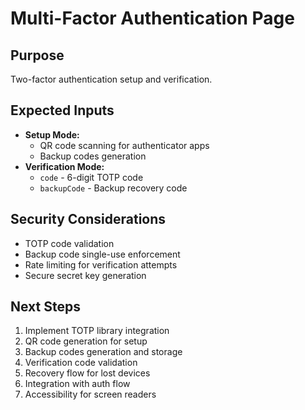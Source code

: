 # Multi-Factor Authentication Page

## Purpose
Two-factor authentication setup and verification.

## Expected Inputs
- **Setup Mode:**
  - QR code scanning for authenticator apps
  - Backup codes generation
- **Verification Mode:**
  - `code` - 6-digit TOTP code
  - `backupCode` - Backup recovery code

## Security Considerations
- TOTP code validation
- Backup code single-use enforcement
- Rate limiting for verification attempts
- Secure secret key generation

## Next Steps
1. Implement TOTP library integration
2. QR code generation for setup
3. Backup codes generation and storage
4. Verification code validation
5. Recovery flow for lost devices
6. Integration with auth flow
7. Accessibility for screen readers